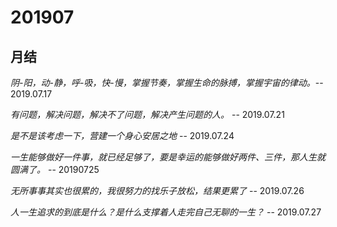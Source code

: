 # 201907

## 月结

 *阴-阳，动-静，呼-吸，快-慢，掌握节奏，掌握生命的脉搏，掌握宇宙的律动。*-- 2019.07.17

 *有问题，解决问题，解决不了问题，解决产生问题的人。* -- 2019.07.21

 *是不是该考虑一下，营建一个身心安居之地* -- 2019.07.24

 *一生能够做好一件事，就已经足够了，要是幸运的能够做好两件、三件，那人生就圆满了。* -- 20190725

 *无所事事其实也很累的，我很努力的找乐子放松，结果更累了* -- 2019.07.26

 *人一生追求的到底是什么？是什么支撑着人走完自己无聊的一生？* -- 2019.07.27
